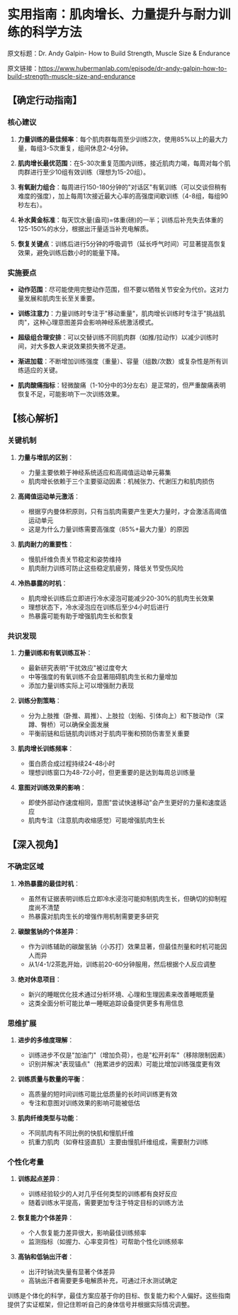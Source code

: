 # 实用指南：肌肉增长、力量提升与耐力训练的科学方法

原文标题：Dr. Andy Galpin- How to Build Strength, Muscle Size & Endurance

原文链接：https://www.hubermanlab.com/episode/dr-andy-galpin-how-to-build-strength-muscle-size-and-endurance

## 【确定行动指南】

### 核心建议

1. **力量训练的最佳频率**：每个肌肉群每周至少训练2次，使用85%以上的最大力量，每组3-5次重复，组间休息2-4分钟。

2. **肌肉增长最优范围**：在5-30次重复范围内训练，接近肌肉力竭，每周对每个肌肉群进行至少10组有效训练（理想为15-20组）。

3. **有氧耐力组合**：每周进行150-180分钟的"对话区"有氧训练（可以交谈但稍有难度的强度），加上每周1次接近最大心率的高强度间歇训练（4-8组，每组90秒左右）。

4. **补水黄金标准**：每天饮水量(盎司)=体重(磅)的一半；训练后补充失去体重的125-150%的水分，根据出汗量适当补充电解质。

5. **恢复关键点**：训练后进行5分钟的呼吸调节（延长呼气时间）可显著提高恢复效果，避免训练后数小时的能量下降。

### 实施要点

* **动作范围**：尽可能使用完整动作范围，但不要以牺牲关节安全为代价。这对力量发展和肌肉生长至关重要。

* **训练注意力**：力量训练时专注于"移动重量"，肌肉增长训练时专注于"挑战肌肉"，这种心理意图差异会影响神经系统激活模式。

* **超级组合理安排**：可以交替训练不同肌肉群（如推/拉动作）以减少训练时间，对大多数人来说效果损失微不足道。

* **渐进加载**：不断增加训练强度（重量）、容量（组数/次数）或复杂性是所有训练适应的关键。

* **肌肉酸痛指标**：轻微酸痛（1-10分中的3分左右）是正常的，但严重酸痛表明恢复不足，可能影响下一次训练效果。

## 【核心解析】

### 关键机制

1. **力量与增肌的区别**：
   - 力量主要依赖于神经系统适应和高阈值运动单元募集
   - 肌肉增长依赖于三个主要驱动因素：机械张力、代谢压力和肌肉损伤

2. **高阈值运动单元激活**：
   - 根据亨内曼体积原则，只有当肌肉需要产生更大力量时，才会激活高阈值运动单元
   - 这是为什么力量训练需要高强度（85%+最大力量）的原因

3. **肌肉耐力的重要性**：
   - 慢肌纤维负责关节稳定和姿势维持
   - 肌肉耐力训练可防止这些稳定肌疲劳，降低关节受伤风险

4. **冷热暴露的时机**：
   - 肌肉增长训练后立即进行冷水浸泡可能减少20-30%的肌肉生长效果
   - 理想状态下，冷水浸泡应在训练后至少4小时后进行
   - 热暴露可能有助于增强肌肉生长和恢复

### 共识发现

1. **力量训练和有氧训练互补**：
   - 最新研究表明"干扰效应"被过度夸大
   - 中等强度的有氧训练不会显著阻碍肌肉生长和力量增加
   - 添加力量训练实际上可以增强耐力表现

2. **训练分割策略**：
   - 分为上肢推（卧推、肩推）、上肢拉（划船、引体向上）和下肢动作（深蹲、臀桥）可以确保全面发展
   - 平衡前链和后链肌肉训练对于肌肉平衡和预防伤害至关重要

3. **肌肉增长训练频率**：
   - 蛋白质合成过程持续24-48小时
   - 理想训练窗口为48-72小时，但更重要的是达到每周总训练量

4. **意图对训练效果的影响**：
   - 即使外部动作速度相同，意图"尝试快速移动"会产生更好的力量和速度适应
   - 肌肉专注（注意肌肉收缩感觉）可能增强肌肉生长

## 【深入视角】

### 不确定区域

1. **冷热暴露的最佳时机**：
   - 虽然有证据表明训练后立即冷水浸泡可能抑制肌肉生长，但确切的抑制程度尚不清楚
   - 热暴露对肌肉生长的增强作用机制需要更多研究

2. **碳酸氢钠的个体差异**：
   - 作为训练辅助的碳酸氢钠（小苏打）效果显著，但最佳剂量和时机可能因人而异
   - 从1/4-1/2茶匙开始，训练前20-60分钟服用，然后根据个人反应调整

3. **绝对休息项目**：
   - 新兴的睡眠优化技术通过分析环境、心理和生理因素来改善睡眠质量
   - 这类全面分析可能比单一睡眠追踪设备提供更多有用信息

### 思维扩展

1. **进步的多维度理解**：
   - 训练进步不仅是"加油门"（增加负荷），也是"松开刹车"（移除限制因素）
   - 识别并解决"表现锚点"（拖累进步的因素）可能比增加训练强度更有效

2. **训练质量与数量的平衡**：
   - 高质量的短时间训练可能比低质量的长时间训练更有效
   - 专注和意图对训练效果的影响可能被低估

3. **肌肉纤维类型与功能**：
   - 不同肌肉有不同比例的快肌和慢肌纤维
   - 抗重力肌肉（如脊柱竖直肌）主要由慢肌纤维组成，需要耐力训练

### 个性化考量

1. **训练起点差异**：
   - 训练经验较少的人对几乎任何类型的训练都有良好反应
   - 随着训练水平提高，需要更加专注于特定目标的训练方法

2. **恢复能力个体差异**：
   - 个人恢复能力差异很大，影响最佳训练频率
   - 监测指标（如握力、心率变异性）可帮助个性化训练频率

3. **高钠和低钠出汗者**：
   - 出汗时钠流失量有显著个体差异
   - 高钠出汗者需要更多电解质补充，可通过汗水测试确定

训练是个体化的科学，最佳方案应基于你的目标、恢复能力和个人偏好。这些指南提供了实证框架，但记住聆听自己的身体信号并根据实际情况调整。
